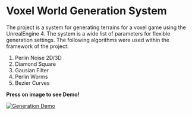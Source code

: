 # Voxel World Generation System
The project is a system for generating terrains for a voxel game using the UnrealEngine 4.
The system is a wide list of parameters for flexible generation settings.
The following algorithms were used within the framework of the project:

1. Perlin Noise 2D/3D
2. Diamond Square
3. Gausian Filter
4. Perlin Worms
5. Bezier Curves

**Press on image to see Demo!**

[![Generation Demo](https://img.youtube.com/vi/vyDTDbUEysk/0.jpg)](https://www.youtube.com/watch?v=vyDTDbUEysk)
